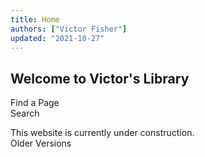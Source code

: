 ```yaml
---
title: Home
authors: ["Victor Fisher"]
updated: "2021-10-27"
---
```


## Welcome to Victor's Library

<p>
Find a Page<br />
<g-link to="/search">Search</g-link>
</p>

<p>
This website is currently under construction.<br />
<g-link to="/versions">Older Versions</g-link>
</p>